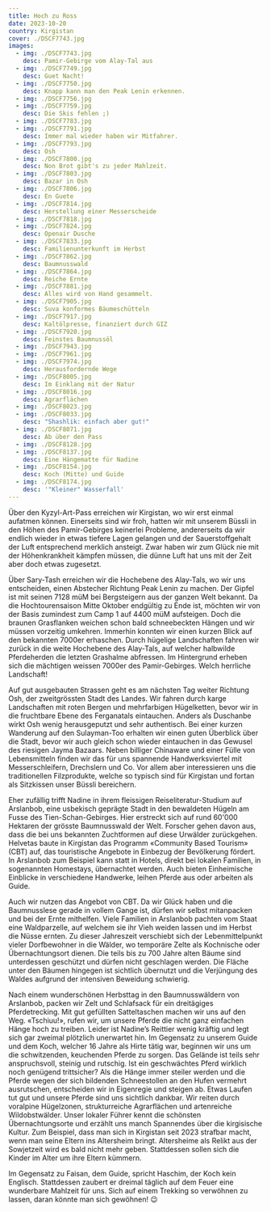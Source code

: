 ```yaml
---
title: Hoch zu Ross
date: 2023-10-20
country: Kirgistan
cover: ./DSCF7743.jpg
images:
  - img: ./DSCF7743.jpg
    desc: Pamir-Gebirge vom Alay-Tal aus
  - img: ./DSCF7749.jpg
    desc: Guet Nacht!
  - img: ./DSCF7750.jpg
    desc: Knapp kann man den Peak Lenin erkennen.
  - img: ./DSCF7756.jpg
  - img: ./DSCF7759.jpg
    desc: Die Skis fehlen ;)
  - img: ./DSCF7783.jpg
  - img: ./DSCF7791.jpg
    desc: Immer mal wieder haben wir Mitfahrer.
  - img: ./DSCF7793.jpg
    desc: Osh
  - img: ./DSCF7800.jpg
    desc: Non Brot gibt's zu jeder Mahlzeit.
  - img: ./DSCF7803.jpg
    desc: Bazar in Osh
  - img: ./DSCF7806.jpg
    desc: En Guete
  - img: ./DSCF7814.jpg
    desc: Herstellung einer Messerscheide
  - img: ./DSCF7818.jpg
  - img: ./DSCF7824.jpg
    desc: Openair Dusche
  - img: ./DSCF7833.jpg
    desc: Familienunterkunft im Herbst
  - img: ./DSCF7862.jpg
    desc: Baumnusswald
  - img: ./DSCF7864.jpg
    desc: Reiche Ernte
  - img: ./DSCF7881.jpg
    desc: Alles wird von Hand gesammelt.
  - img: ./DSCF7905.jpg
    desc: Suva konformes Bäumeschütteln
  - img: ./DSCF7917.jpg
    desc: Kaltölpresse, finanziert durch GIZ
  - img: ./DSCF7920.jpg
    desc: Feinstes Baumnussöl
  - img: ./DSCF7943.jpg
  - img: ./DSCF7961.jpg
  - img: ./DSCF7974.jpg
    desc: Herausfordernde Wege
  - img: ./DSCF8005.jpg
    desc: Im Einklang mit der Natur
  - img: ./DSCF8016.jpg
    desc: Agrarflächen
  - img: ./DSCF8023.jpg
  - img: ./DSCF8033.jpg
    desc: "Shashlik: einfach aber gut!"
  - img: ./DSCF8071.jpg
    desc: Ab über den Pass
  - img: ./DSCF8128.jpg
  - img: ./DSCF8137.jpg
    desc: Eine Hängematte für Nadine
  - img: ./DSCF8154.jpg
    desc: Koch (Mitte) und Guide
  - img: ./DSCF8174.jpg
    desc: '"Kleiner" Wasserfall'
---
```

Über den Kyzyl-Art-Pass erreichen wir Kirgistan, wo wir erst einmal aufatmen können. Einerseits sind wir froh, hatten wir mit unserem Büssli in den Höhen des Pamir-Gebirges keinerlei Probleme, andererseits da wir endlich wieder in etwas tiefere Lagen gelangen und der Sauerstoffgehalt der Luft entsprechend merklich ansteigt. Zwar haben wir zum Glück nie mit der Höhenkrankheit kämpfen müssen, die dünne Luft hat uns mit der Zeit aber doch etwas zugesetzt.

Über Sary-Tash erreichen wir die Hochebene des Alay-Tals, wo wir uns entscheiden, einen Abstecher Richtung Peak Lenin zu machen. Der Gipfel ist mit seinen 7128 müM bei Bergsteigern aus der ganzen Welt bekannt. Da die Hochtourensaison Mitte Oktober endgültig zu Ende ist, möchten wir von der Basis zumindest zum Camp 1 auf 4400 müM aufsteigen. Doch die braunen Grasflanken weichen schon bald schneebeckten Hängen und wir müssen vorzeitig umkehren. Immerhin konnten wir einen kurzen Blick auf den bekannten 7000er erhaschen. Durch hügelige Landschaften fahren wir zurück in die weite Hochebene des Alay-Tals, auf welcher halbwilde Pferdeherden die letzten Grashalme abfressen. Im Hintergrund erheben sich die mächtigen weissen 7000er des Pamir-Gebirges. Welch herrliche Landschaft!

Auf gut ausgebauten Strassen geht es am nächsten Tag weiter Richtung Osh, der zweitgrössten Stadt des Landes. Wir fahren durch karge Landschaften mit roten Bergen und mehrfarbigen Hügelketten, bevor wir in die fruchtbare Ebene des Ferganatals eintauchen. Anders als Duschanbe wirkt Osh wenig herausgeputzt und sehr authentisch. Bei einer kurzen Wanderung auf den Sulayman-Too erhalten wir einen guten Überblick über die Stadt, bevor wir auch gleich schon wieder eintauchen in das Gewusel des riesigen Jayma Bazaars. Neben billiger Chinaware und einer Fülle von Lebensmitteln finden wir das für uns spannende Handwerksviertel mit Messerschleifern, Drechslern und Co. Vor allem aber interessieren uns die traditionellen Filzprodukte, welche so typisch sind für Kirgistan und fortan als Sitzkissen unser Büssli bereichern.

Eher zufällig trifft Nadine in ihrem fleissigen Reiseliteratur-Studium auf Arslanbob, eine usbekisch geprägte Stadt in den bewaldeten Hügeln am Fusse des Tien-Schan-Gebirges. Hier erstreckt sich auf rund 60'000 Hektaren der grösste Baumnusswald der Welt. Forscher gehen davon aus, dass die bei uns bekannten Zuchtformen auf diese Urwälder zurückgehen. Helvetas baute in Kirgistan das Programm «Community Based Tourism» (CBT) auf, das touristische Angebote in Einbezug der Bevölkerung fördert. In Arslanbob zum Beispiel kann statt in Hotels, direkt bei lokalen Familien, in sogenannten Homestays, übernachtet werden. Auch bieten Einheimische Einblicke in verschiedene Handwerke, leihen Pferde aus oder arbeiten als Guide.

Auch wir nutzen das Angebot von CBT. Da wir Glück haben und die Baumnusslese gerade in vollem Gange ist, dürfen wir selbst mitanpacken und bei der Ernte mithelfen. Viele Familien in Arslanbob pachten vom Staat eine Waldparzelle, auf welchem sie ihr Vieh weiden lassen und im Herbst die Nüsse ernten. Zu dieser Jahreszeit verschiebt sich der Lebenmittelpunkt vieler Dorfbewohner in die Wälder, wo temporäre Zelte als Kochnische oder Übernachtungsort dienen. Die teils bis zu 700 Jahre alten Bäume sind unterdessen geschützt und dürfen nicht geschlagen werden. Die Fläche unter den Bäumen hingegen ist sichtlich übernutzt und die Verjüngung des Waldes aufgrund der intensiven Beweidung schwierig.

Nach einem wunderschönen Herbsttag in den Baumnusswäldern von Arslanbob, packen wir Zelt und Schlafsack für ein dreitägiges Pferdetrecking. Mit gut gefüllten Satteltaschen machen wir uns auf den Weg. «Tschiuu!», rufen wir, um unsere Pferde die nicht ganz einfachen Hänge hoch zu treiben. Leider ist Nadine’s Reittier wenig kräftig und legt sich gar zweimal plötzlich unerwartet hin. Im Gegensatz zu unserem Guide und dem Koch, welcher 16 Jahre als Hirte tätig war, beginnen wir uns um die schwitzenden, keuchenden Pferde zu sorgen. Das Gelände ist teils sehr anspruchsvoll, steinig und rutschig. Ist ein geschwächtes Pferd wirklich noch genügend trittsicher? Als die Hänge immer steiler werden und die Pferde wegen der sich bildenden Schneestollen an den Hufen vermehrt ausrutschen, entscheiden wir in Eigenregie und steigen ab. Etwas Laufen tut gut und unsere Pferde sind uns sichtlich dankbar. Wir reiten durch voralpine Hügelzonen, strukturreiche Agrarflächen und artenreiche Wildobstwälder. Unser lokaler Führer kennt die schönsten Übernachtungsorte und erzählt uns manch Spannendes über die kirgisische Kultur. Zum Beispiel, dass man sich in Kirgistan seit 2023 strafbar macht, wenn man seine Eltern ins Altersheim bringt. Altersheime als Relikt aus der Sowjetzeit wird es bald nicht mehr geben. Stattdessen sollen sich die Kinder im Alter um ihre Eltern kümmern.

Im Gegensatz zu Faisan, dem Guide, spricht Haschim, der Koch kein Englisch. Stattdessen zaubert er dreimal täglich auf dem Feuer eine wunderbare Mahlzeit für uns. Sich auf einem Trekking so verwöhnen zu lassen, daran könnte man sich gewöhnen! 😉
